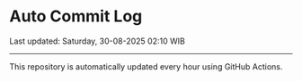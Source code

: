 # Auto Commit Log

Last updated: Saturday, 30-08-2025 02:10 WIB

---

This repository is automatically updated every hour using GitHub Actions.
